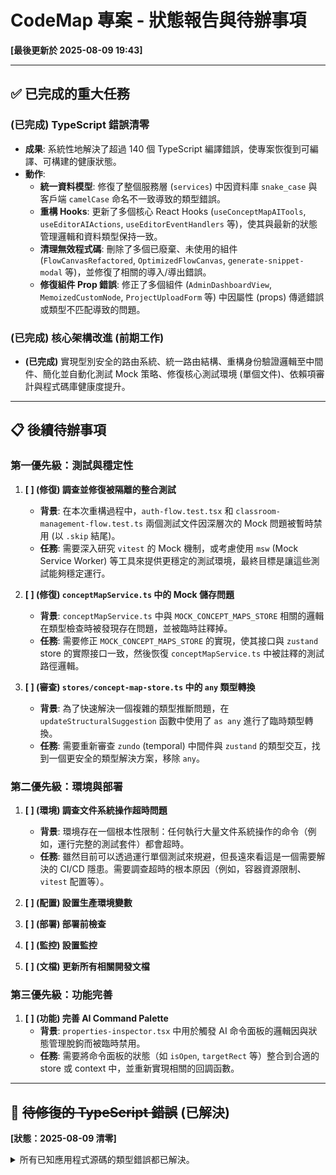 # CodeMap 專案 - 狀態報告與待辦事項

**[最後更新於 2025-08-09 19:43]**

---

## ✅ 已完成的重大任務

### **(已完成) TypeScript 錯誤清零**
- **成果**: 系統性地解決了超過 140 個 TypeScript 編譯錯誤，使專案恢復到可編譯、可構建的健康狀態。
- **動作**:
    - **統一資料模型**: 修復了整個服務層 (`services`) 中因資料庫 `snake_case` 與客戶端 `camelCase` 命名不一致導致的類型錯誤。
    - **重構 Hooks**: 更新了多個核心 React Hooks (`useConceptMapAITools`, `useEditorAIActions`, `useEditorEventHandlers` 等)，使其與最新的狀態管理邏輯和資料類型保持一致。
    - **清理無效程式碼**: 刪除了多個已廢棄、未使用的組件 (`FlowCanvasRefactored`, `OptimizedFlowCanvas`, `generate-snippet-modal` 等)，並修復了相關的導入/導出錯誤。
    - **修復組件 Prop 錯誤**: 修正了多個組件 (`AdminDashboardView`, `MemoizedCustomNode`, `ProjectUploadForm` 等) 中因屬性 (props) 傳遞錯誤或類型不匹配導致的問題。

### **(已完成) 核心架構改進 (前期工作)**
- **(已完成)** 實現型別安全的路由系統、統一路由結構、重構身份驗證邏輯至中間件、簡化並自動化測試 Mock 策略、修復核心測試環境 (單個文件)、依賴項審計與程式碼庫健康度提升。

---

## 📋 後續待辦事項

### **第一優先級：測試與穩定性**

1.  **[ ] (修復) 調查並修復被隔離的整合測試**
    -   **背景**: 在本次重構過程中，`auth-flow.test.tsx` 和 `classroom-management-flow.test.ts` 兩個測試文件因深層次的 Mock
        問題被暫時禁用 (以 `.skip` 結尾)。
    -   **任務**: 需要深入研究 `vitest` 的 Mock
        機制，或考慮使用 `msw` (Mock Service Worker) 等工具來提供更穩定的測試環境，最終目標是讓這些測試能夠穩定運行。

2.  **[ ] (修復) `conceptMapService.ts` 中的 Mock 儲存問題**
    -   **背景**: `conceptMapService.ts` 中與 `MOCK_CONCEPT_MAPS_STORE` 相關的邏輯在類型檢查時被發現存在問題，並被臨時註釋掉。
    -   **任務**: 需要修正 `MOCK_CONCEPT_MAPS_STORE` 的實現，使其接口與 `zustand` store 的實際接口一致，然後恢復 `conceptMapService.ts` 中被註釋的測試路徑邏輯。

3.  **[ ] (審查) `stores/concept-map-store.ts` 中的 `any` 類型轉換**
    -   **背景**: 為了快速解決一個複雜的類型推斷問題，在 `updateStructuralSuggestion` 函數中使用了 `as any` 進行了臨時類型轉換。
    -   **任務**: 需要重新審查 `zundo` (temporal) 中間件與 `zustand` 的類型交互，找到一個更安全的類型解決方案，移除 `any`。

### **第二優先級：環境與部署**

1.  **[ ] (環境) 調查文件系統操作超時問題**
    -   **背景**: 環境存在一個根本性限制：任何執行大量文件系統操作的命令（例如，運行完整的測試套件）都會超時。
    -   **任務**: 雖然目前可以透過運行單個測試來規避，但長遠來看這是一個需要解決的 CI/CD 隱患。需要調查超時的根本原因（例如，容器資源限制、`vitest` 配置等）。

2.  **[ ] (配置) 設置生產環境變數**
3.  **[ ] (部署) 部署前檢查**
4.  **[ ] (監控) 設置監控**
5.  **[ ] (文檔) 更新所有相關開發文檔**

### **第三優先級：功能完善**

1.  **[ ] (功能) 完善 AI Command Palette**
    -   **背景**: `properties-inspector.tsx` 中用於觸發 AI 命令面板的邏輯因與狀態管理脫鉤而被臨時禁用。
    -   **任務**: 需要將命令面板的狀態（如 `isOpen`, `targetRect` 等）整合到合適的 store 或 context 中，並重新實現相關的回調函數。

---

## 🐞 ~~待修復的 TypeScript 錯誤~~ (已解決)

**[狀態：2025-08-09 清零]**

<details>
<summary>所有已知應用程式源碼的類型錯誤都已解決。</summary>
</details>
